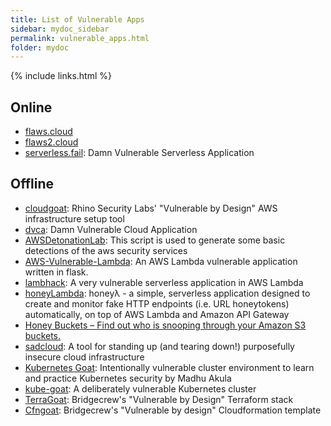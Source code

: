 ```yaml
---
title: List of Vulnerable Apps
sidebar: mydoc_sidebar
permalink: vulnerable_apps.html
folder: mydoc
---
```


{% include links.html %}

## Online

* [flaws.cloud](http://flaws.cloud)
* [flaws2.cloud](http://flaws2.cloud)
* [serverless.fail](http://serverless.fail): Damn Vulnerable Serverless Application

## Offline

* [cloudgoat](https://github.com/RhinoSecurityLabs/cloudgoat): Rhino Security Labs' "Vulnerable by Design" AWS infrastructure setup tool
* [dvca](https://github.com/m6a-UdS/dvca): Damn Vulnerable Cloud Application
* [AWSDetonationLab](https://github.com/sonofagl1tch/AWSDetonationLab): This script is used to generate some basic detections of the aws security services
* [AWS-Vulnerable-Lambda](https://github.com/torque59/AWS-Vulnerable-Lambda): An AWS Lambda vulnerable application written in flask.
* [lambhack](https://github.com/wickett/lambhack): A very vulnerable serverless application in AWS Lambda
* [honeyLambda](https://github.com/0x4D31/honeyLambda): honeyλ - a simple, serverless application designed to create and monitor fake HTTP endpoints (i.e. URL honeytokens) automatically, on top of AWS Lambda and Amazon API Gateway
* [Honey Buckets – Find out who is snooping through your Amazon S3 buckets.](https://breachinsider.com/honey-buckets/)
* [sadcloud](https://github.com/nccgroup/sadcloud): A tool for standing up (and tearing down!) purposefully insecure cloud infrastructure
* [Kubernetes Goat](https://github.com/madhuakula/kubernetes-goat): Intentionally vulnerable cluster environment to learn and practice Kubernetes security by Madhu Akula
* [kube-goat](https://github.com/ksoclabs/kube-goat): A deliberately vulnerable Kubernetes cluster
* [TerraGoat](https://github.com/bridgecrewio/terragoat): Bridgecrew's "Vulnerable by Design" Terraform stack
* [Cfngoat](https://github.com/bridgecrewio/cfngoat): Bridgecrew's "Vulnerable by design" Cloudformation template
